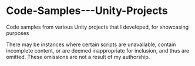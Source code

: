 # Code-Samples---Unity-Projects
Code samples from various Unity projects that I developed, for showcasing purposes

There may be instances where certain scripts are unavailable, contain incomplete content, or are deemed inappropriate for inclusion, and thus are omitted. These omissions are not a result of my authorship.
